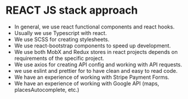 # REACT JS stack approach

* In general, we use react functional components and react hooks. 
* Usually we use Typescript with react.
* We use SCSS for creating stylesheets.
* We use react-bootstrap components to speed up development.
* We use both MobX and Redux stores in react projects depends on requirements of the specific project.
* We use axios for creating API config and working with API requests.
* we use eslint and prettier for to have clean and easy to read code.
* We have an experience of working with Stripe Payment Forms.
* We have an experience of working with Google API (maps, placesAutocomplete, etc.)

